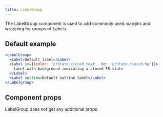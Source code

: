 ```yaml
---
title: LabelGroup
---
```


The LabelGroup component is used to add commonly used margins and wrapping for groups of Labels.

## Default example

```jsx live
<LabelGroup>
  <Label>Default label</Label>
  <Label sx={{color: 'prState.closed.text', bg: 'prState.closed.bg'}}>
    Label with background indicating a closed PR state
  </Label>
  <Label outline>Default outline label</Label>
</LabelGroup>
```

## Component props

LabelGroup does not get any additional props.
